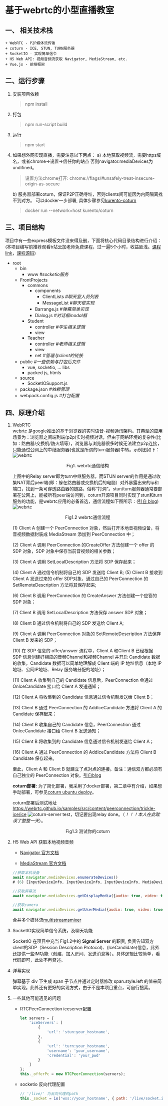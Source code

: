 # 基于webrtc的小型直播教室

## 一、 相关技术栈
    + WebRTC - P2P媒体流传输
    + coturn - ICE, STUN, TURN服务器
    + SocketIO - 实现简单信令
    + H5 Web API: 视频音频流获取 Navigator, MediaStream, etc.
    + Vue.js - 前端框架


## 二、运行步骤
1. 安装项目依赖
 
    > npm install 

2. 打包
    > npm run-script build

3. 运行
    > npm start

4. 如果想外网实现直播，需要注意以下两点：
   a) 本地获取视频流，需要https域名，或者chrome->设置->信任你的站点 否则navigator.mediaDevices为undifined。
   > 设置方法chrome打开: chrome://flags/#unsafely-treat-insecure-origin-as-secure

   b) 服务器部署coturn，保证P2P正确寻址，否则clients间可能因为内网隔离找不到对方。 可以docker一步部署, 具体步骤参见[kurento-coturn](https://github.com/konoui/kurento-coturn-docker/tree/master/coturn)
   > docker run --network=host kurento/coturn   

## 三、项目结构
 项目中有一些express模板文件没来得及删，下面将核心代码目录结构进行介绍：(本项目编写前推荐观看b站云加老师免费课程，过一遍5个小时，收益匪浅。[课程link](https://www.bilibili.com/video/av77467480)，[课程源码](https://github.com/plter/HTML5MediaCourse2019))

 - root
   - bin
     - www *#socketio服务*
   - FrontProjects
     - commons
       - components
         - ClientLists *#聊天室人员列表*
         - MessageList *#聊天框实现*
       - Barrange.js *#弹幕简单实现*
       - Dialog.js *#对话框modal框*
     - Student
       - controller *#学生相关逻辑*
       - view
     - Teacher
       - controller *#老师相关逻辑*
       - view
       - net *#管理与client的链接*
   - public *#一些依赖与打包后文件*
     - vue, socketio, ... libs
     - packed js, htmls
   - source 
     - SocketIOSupport.js
   - package.json *#依赖管理*
   - webpack.config.js *#打包配置*

## 四、原理介绍
1. WebRTC   
   [webrtc](https://developer.mozilla.org/zh-CN/docs/Web/API/WebRTC_API/WebRTC_Basics) 是google推出的基于浏览器的实时语音-视频通讯架构。其典型的应用场景为：浏览器之间端到端(p2p)实时视频对话，但由于网络环境的复杂性(比如：路由器/交换机/防火墙等），浏览器与浏览器很多时候无法建立p2p连接，只能通过公网上的中继服务器(也就是所谓的turn服务器)中转。示例图如下：
    ![webrtc](img/webrtc.png "webrtc")
    <center>Fig1. webrtc通信结构</center>

    上图中的Relay server即为turn中继服务器，而STUN server的作用是通过收集NAT背后peer端(即：躲在路由器或交换机后的电脑）对外暴露出来的ip和端口，找到一条可穿透路由器的链路，俗称“打洞”。stun/turn服务器通常要部署在公网上，能被所有peer端访问到，coturn开源项目同时实现了stun和turn服务的功能，是webrtc应用的必备首选，通信流程如下图所示：([引自 blog](https://blog.csdn.net/zhuiyuanqingya/article/details/81712851))
    ![webrtc](img/webrtc-seq.png "webrtc")
    <center>Fig1.2 webrtc通信流程</center>

    (1) Client A 创建一个 PeerConnection 对象，然后打开本地音视频设备，将音视频数据封装成 MediaStream 添加到 PeerConnection 中；

    (2) Client A 调用 PeerConnection 的CreateOffer 方法创建一个 offer 的 SDP 对象，SDP 对象中保存当前音视频的相关参数；

    (3) Client A 调用 SetLocalDescription 方法将 SDP 保存起来；
    
    (4) Client A 通过信令机制将自己的 SDP 发送给 Client B;
    (5) Client B 接收到 Client A 发送过来的 offer SDP对象，通过自己的 PeerConnection 的 SetRemoteDescription 方法将其保存起来;

    (6) Client B 调用 PeerConnection 的 CreateAnswer 方法创建一个应答的 SDP 对象；

    (7) Client B 调用 SetLocalDescription 方法保存 answer SDP 对象；

    (8) Client B 通过信令机制将自己的 SDP 发送给 Client A;

    (9) Client A 调用 PeerConnection 对象的 SetRemoteDescription 方法保存 Client B 发来的 SDP；

    (10) 在 SDP 信息的 offer/answer 流程中，Client A 和Client B 已经根据 SDP 信息创建好相应的音频Channel和视频Channel 并开启 Candidate 数据的收集，Candidate 数据可以简单地理解成 Client 端的 IP 地址信息（本地 IP 地址、公网IP地址、Relay 服务端分配的地址）；

    (11) Client A 收集到自己的 Candidate 信息后，PeerConnection 会通过 OnIceCandidate 接口给 Client A 发送通知；

    (12) Client A 将收集到的 Candidate 信息通过信令机制发送给 Client B；

    (13) Client B 通过 PeerConnection 的 AddIceCandidate 方法将 Client A 的 Candidate 保存起来；

    (14) Client B 收集自己的 Candidate 信息，PeerConnection 通过 OnIceCandidate 接口给 Client B 发送通知；

    (15) Client B 将收集到的 Candidate 信息通过信令机制发送给 Client A；

    (16) Client A 通过 PeerConnection 的 AddIceCandidate 方法将 Client B Candidate 保存起来。

    至此，Client A 和 Client B 就建立了点对点的连接。备注：通信双方都必须有自己独立的 PeerConnection 对象。[引自blog](https://blog.csdn.net/zhuiyuanqingya/article/details/81712851)

    **coturn部署:** 为了简化部署，我采用了docker部署，第二章中有介绍，如果想手动部署，可参见[coturn ubuntu deploy](https://cloud.tencent.com/developer/article/1460709)。

    coturn部署后测试地址 https://webrtc.github.io/samples/src/content/peerconnection/trickle-ice/ice
    ![coturn-server test](img/coturn-test.png)，切记要出现relay done。（*！！！本人在此耽误了整整一天*）。
    <center> Fig1.3 测试你的coturn</center>

2. H5 Web API 获取本地视频音频
   + [Navigator 官方文档](https://developer.mozilla.org/zh-CN/docs/Web/API/Navigator)
  
   + [MediaStream 官方文档](https://developer.mozilla.org/zh-CN/docs/Web/API/MediaStream)

    ```js
    //获取本机设备
    await navigator.mediaDevices.enumerateDevices()
    # (6) [InputDeviceInfo, InputDeviceInfo, InputDeviceInfo, MediaDeviceInfo, MediaDeviceInfo, MediaDeviceInfo]

    //获取屏幕流
    await navigator.mediaDevices.getDisplayMedia({audio: true, video: true});

    //获取camera
    await navigator.mediaDevices.getUserMedia({audio: true, video: true})
    ```

    合并多个媒体流[multistreamsmixer](https://github.com/muaz-khan/MultiStreamsMixer)
   
3. SocketIO实现简单信令系统，及聊天功能
   
   SocketIO 在项目中充当 Fig1.2中的 **Signal Server** 的职责, 负责告知双方client的SDP（Session Description Protocol)、(IceCandidate)信息，此外还提供一些IM功能（创建、加入房间、发送消息等）。具体逻辑比较简单，看代码即可，此处不再赘述。

4. 弹幕实现
   
   弹幕基于 div 下生成 span 子节点并通过定时器修改 span.style.left 的值来简单实现。此外还有更好的实现方式，由于不是本项目重点，可自行搜索。
   
5. 一些其他可能遇见的问题

    + RTCPeerConnection iceserver配置
        ```js
        let servers = {
            'iceServers': [
                {
                    'url': 'stun:your_hostname',
                },
                {
                    'url': 'turn:your_hostname',
                    'username': 'your_username',
                    'credential': 'your_pwd'
                }
            ]
        };
        this._offerPc = new RTCPeerConnection(servers);

        ```
    + socketio 反向代理配置
        ```js
        // '/live/' 为反向代理的path
        this._socket = io('wss://your_hostname', { path: '/live/socket.io'})
        ```
    